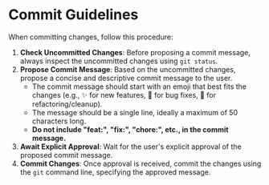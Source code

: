 # Commit Guidelines

When committing changes, follow this procedure:

1.  **Check Uncommitted Changes**: Before proposing a commit message, always inspect the uncommitted changes using `git status`.
2.  **Propose Commit Message**: Based on the uncommitted changes, propose a concise and descriptive commit message to the user.
    -   The commit message should start with an emoji that best fits the changes (e.g., ✨ for new features, 🐛 for bug fixes, 🧹 for refactoring/cleanup).
    -   The message should be a single line, ideally a maximum of 50 characters long.
    -   **Do not include "feat:", "fix:", "chore:", etc., in the commit message.**
3.  **Await Explicit Approval**: Wait for the user's explicit approval of the proposed commit message.
4.  **Commit Changes**: Once approval is received, commit the changes using the `git` command line, specifying the approved message.